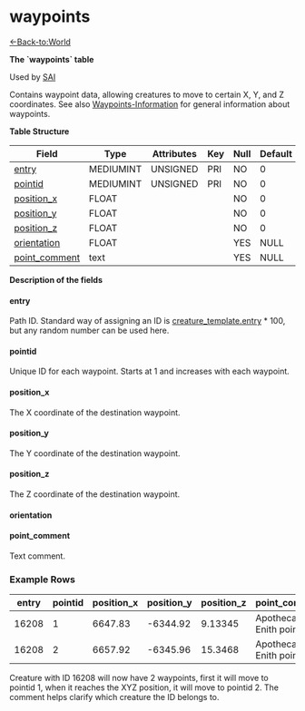 # waypoints

[<-Back-to:World](database-world)

**The \`waypoints\` table**

Used by [SAI](smart-scripts)

Contains waypoint data, allowing creatures to move to certain X, Y, and Z coordinates. See also [Waypoints-Information](waypoints-information) for general information about waypoints.

**Table Structure**

| Field                            | Type      | Attributes | Key | Null | Default |
| -------------------------------- | --------- | ---------- | --- | ---- | ------- |
| [entry](#entry)                  | MEDIUMINT | UNSIGNED   | PRI | NO   | 0       |
| [pointid](#pointid)              | MEDIUMINT | UNSIGNED   | PRI | NO   | 0       |
| [position\_x](#positionx)        | FLOAT     |            |     | NO   | 0       |
| [position\_y](#positiony)        | FLOAT     |            |     | NO   | 0       |
| [position\_z](#positionz)        | FLOAT     |            |     | NO   | 0       |
| [orientation](#orientation)      | FLOAT     |            |     | YES  | NULL    |
| [point\_comment](#point-comment) | text      |            |     | YES  | NULL    |

**Description of the fields**

#### entry

Path ID. Standard way of assigning an ID is [creature\_template.entry](creature-template#entry) * 100, but any random number can be used here.

#### pointid

Unique ID for each waypoint. Starts at 1 and increases with each waypoint.

#### position\_x

The X coordinate of the destination waypoint.

#### position\_y

The Y coordinate of the destination waypoint.

#### position\_z

The Z coordinate of the destination waypoint.

#### orientation

#### point\_comment

Text comment.

### Example Rows

| entry | pointid | position\_x | position\_y | position\_z | point\_comment           |
| ----- | ------- | ----------- | ----------- | ----------- | ------------------------ |
| 16208 | 1       | 6647.83     | -6344.92    | 9.13345     | Apothecary Enith point 1 |
| 16208 | 2       | 6657.92     | -6345.96    | 15.3468     | Apothecary Enith point 2 |

Creature with ID 16208 will now have 2 waypoints, first it will move to pointid 1, when it reaches the XYZ position, it will move to pointid 2. The comment helps clarify which creature the ID belongs to.
